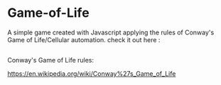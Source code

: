 # Game-of-Life
A simple game created with Javascript applying the rules of Conway's Game of Life/Cellular automation.
check it out here :


##
Conway's Game of Life rules: 

https://en.wikipedia.org/wiki/Conway%27s_Game_of_Life

